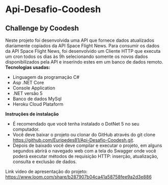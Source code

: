 # Api-Desafio-Coodesh
## Challenge by Coodesh
Neste projeto foi desenvolvida uma API que fornece dados atualizados diariamente copiados da API Space Flight News. Para consumir os dados da API Space Flight News, foi desenvolvido um Cliente HTTP que executa um cron todos os dias às 9h selecionando somente os novos dados disponibilizados pela API e inserindo estes em um banco de dados remoto.  
**Tecnologias usadas:**
*	Linguagem da programação C#
*	Asp .NET Core
*	Console Application
*	.NET versão 5
*	Banco de dados MySql
*	Heroku Cloud Plataform
       
**Instruções de instalação**
*	É recomendado que você tenha instalado o DotNet 5 no seu computador.
*	Você deve baixar o projeto ou clonar do GitHub através do git clone https://github.com/Euripedes81/Api-Desafio-Coodesh.git.
*	Depois de baixado você deve compilar e executar o projeto, em alguns segundos abrirá o navegado web com a tela do Swagger onde você poderá executar métodos de requisição HTTP: inserção, atualização, consulta e exclusão de dados.

Link video de apresentação do projeto: https://www.loom.com/share/b287907b04ca41a58758fee9a2d3e886









